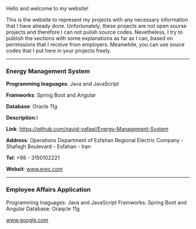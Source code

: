 Hello and welcome to my website!

This is the website to represent my projects with any necessary information that I have already done.
Unfortunately, these projects are not open sourse projects and therefore I can not pulish source codes. Nevetheless, I try to publish 
the sections with some explanations as far as I can, based on permissions that I receive from employers.
Meanwhile, you can use souce codes that I put here in your projects freely.

---
### Energy Management System
**Programming lnaguages**: Java and JavaScript

**Framworks**: Spring Boot and Angular

**Database**: Oracle 11g

**Description**:l

**Link**: https://github.com/navid-vafaei/Energy-Management-System

**Address**: Operations Department of Esfahan Regional Electric Company - Shafagh Boulevard - Esfahan - Iran

**Tel**: +98 - 3150102221

**Websit**: www.erec.com

-----
### Employee Affairs Application 
Programming lnaguages: Java and JavaScript  Framworks: Spring Boot and Angular Database: Oraqcle 11g


www.google.com


